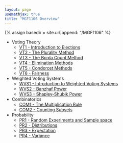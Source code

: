```yaml
---
layout: page
usemathjax: true
title: "MGF1106 Overview"
---
```


<script type="text/javascript" async
 src="https://cdn.mathjax.org/mathjax/latest/MathJax.js?config=TeX-MML-AM_CHTML">
</script>

{% assign basedir = site.url|append: "/MGF1106" %}

* Voting Theory
  * [VT1 - Introduction to Elections]({{basedir}}/voting/vt1-intro.html)
  * [VT2 - The Plurality Method]({{basedir}}/voting/vt2-plurality.html)
  * [VT3 - The Borda Count Method]({{basedir}}/voting/vt3-borda.html)
  * [VT4 - Elimination Methods]({{basedir}}/voting/vt4-elimination.html)
  * [VT5 - Condorcet Methods]({{basedir}}/voting/vt5-condorcet.html)
  * [VT6 - Fairness]({{basedir}}/voting/vt6-fairness.html)
* Weighted Voting Systems
  * [WVS1 - Introduction to Weighted Voting Systems]({{basedir}}/weightedvoting/wvs1-intro.html)
  * [WVS2 - Banzhaf Power]({{basedir}}/weightedvoting/wvs2-banzhaf.html)
  * [WVS3 - Shapley-Shubik Power]({{basedir}}/weightedvoting/wvs3-shapleyshubik.html)
* Combinatorics
  * [COM1 - The Multiplication Rule]({{basedir}}/combinatorics/com1-multiplicationrule.html) 
  * [COM2 - Counting Subsets]({{basedir}}/combinatorics/com2-combinations.html) 
* Probability
  * [PR1 - Random Experiments and Sample space]({{basedir}}/probability/pr1-samplespace.html)
  * [PR2 - Distributions]({{basedir}}/probability/pr2-distributions.html)
  * [PR3 - Expectation]({{basedir}}/probability/pr3-expectation.html)
  * [PR4 - Variance]({{basedir}}/probability/pr4-variance.html)
